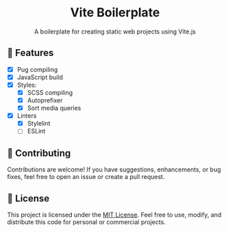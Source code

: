 <div align="center">
<h1>Vite Boilerplate</h1>
A boilerplate for creating static web projects using Vite.js
</div>

## 🎉 Features

- [x] Pug compiling
- [x] JavaScript build
- [x] Styles:
  - [x] SCSS compiling
  - [x] Autoprefixer
  - [x] Sort media queries
- [x] Linters
  - [x] Stylelint
  - [ ] ESLint

## 👥 Contributing

Contributions are welcome! If you have suggestions, enhancements, or bug fixes, feel free to open an issue or create a pull request.

## 📄 License

This project is licensed under the [MIT License](/LICENSE). Feel free to use, modify, and distribute this code for personal or commercial projects.
